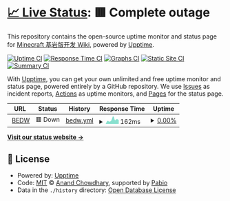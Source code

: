 # [📈 Live Status](https://status.wiki.mcbe-dev.net): <!--live status--> **🟥 Complete outage**

This repository contains the open-source uptime monitor and status page for [Minecraft 基岩版开发 Wiki](mcbe-dev.net), powered by [Upptime](https://github.com/upptime/upptime).

[![Uptime CI](https://github.com/MCBE-Development-Wiki/upptime/workflows/Uptime%20CI/badge.svg)](https://github.com/MCBE-Development-Wiki/upptime/actions?query=workflow%3A%22Uptime+CI%22)
[![Response Time CI](https://github.com/MCBE-Development-Wiki/upptime/workflows/Response%20Time%20CI/badge.svg)](https://github.com/MCBE-Development-Wiki/upptime/actions?query=workflow%3A%22Response+Time+CI%22)
[![Graphs CI](https://github.com/MCBE-Development-Wiki/upptime/workflows/Graphs%20CI/badge.svg)](https://github.com/MCBE-Development-Wiki/upptime/actions?query=workflow%3A%22Graphs+CI%22)
[![Static Site CI](https://github.com/MCBE-Development-Wiki/upptime/workflows/Static%20Site%20CI/badge.svg)](https://github.com/MCBE-Development-Wiki/upptime/actions?query=workflow%3A%22Static+Site+CI%22)
[![Summary CI](https://github.com/MCBE-Development-Wiki/upptime/workflows/Summary%20CI/badge.svg)](https://github.com/MCBE-Development-Wiki/upptime/actions?query=workflow%3A%22Summary+CI%22)

With [Upptime](https://upptime.js.org), you can get your own unlimited and free uptime monitor and status page, powered entirely by a GitHub repository. We use [Issues](https://github.com/MCBE-Development-Wiki/upptime/issues) as incident reports, [Actions](https://github.com/MCBE-Development-Wiki/upptime/actions) as uptime monitors, and [Pages](https://status.wiki.mcbe-dev.net) for the status page.

<!--start: status pages-->
<!-- This summary is generated by Upptime (https://github.com/upptime/upptime) -->
<!-- Do not edit this manually, your changes will be overwritten -->
<!-- prettier-ignore -->
| URL | Status | History | Response Time | Uptime |
| --- | ------ | ------- | ------------- | ------ |
| <img alt="" src="https://icons.duckduckgo.com/ip3/wiki.mcbe-dev.net.ico" height="13"> [BEDW](https://wiki.mcbe-dev.net/p/Minecraft%E5%9F%BA%E5%B2%A9%E7%89%88%E5%BC%80%E5%8F%91Wiki) | 🟥 Down | [bedw.yml](https://github.com/MCBE-Development-Wiki/upptime/commits/HEAD/history/bedw.yml) | <details><summary><img alt="Response time graph" src="./graphs/bedw/response-time-week.png" height="20"> 162ms</summary><br><a href="https://status.wiki.mcbe-dev.net/history/bedw"><img alt="Response time 1329" src="https://img.shields.io/endpoint?url=https%3A%2F%2Fraw.githubusercontent.com%2FMCBE-Development-Wiki%2Fupptime%2FHEAD%2Fapi%2Fbedw%2Fresponse-time.json"></a><br><a href="https://status.wiki.mcbe-dev.net/history/bedw"><img alt="24-hour response time 151" src="https://img.shields.io/endpoint?url=https%3A%2F%2Fraw.githubusercontent.com%2FMCBE-Development-Wiki%2Fupptime%2FHEAD%2Fapi%2Fbedw%2Fresponse-time-day.json"></a><br><a href="https://status.wiki.mcbe-dev.net/history/bedw"><img alt="7-day response time 162" src="https://img.shields.io/endpoint?url=https%3A%2F%2Fraw.githubusercontent.com%2FMCBE-Development-Wiki%2Fupptime%2FHEAD%2Fapi%2Fbedw%2Fresponse-time-week.json"></a><br><a href="https://status.wiki.mcbe-dev.net/history/bedw"><img alt="30-day response time 199" src="https://img.shields.io/endpoint?url=https%3A%2F%2Fraw.githubusercontent.com%2FMCBE-Development-Wiki%2Fupptime%2FHEAD%2Fapi%2Fbedw%2Fresponse-time-month.json"></a><br><a href="https://status.wiki.mcbe-dev.net/history/bedw"><img alt="1-year response time 1329" src="https://img.shields.io/endpoint?url=https%3A%2F%2Fraw.githubusercontent.com%2FMCBE-Development-Wiki%2Fupptime%2FHEAD%2Fapi%2Fbedw%2Fresponse-time-year.json"></a></details> | <details><summary><a href="https://status.wiki.mcbe-dev.net/history/bedw">0.00%</a></summary><a href="https://status.wiki.mcbe-dev.net/history/bedw"><img alt="All-time uptime 25.42%" src="https://img.shields.io/endpoint?url=https%3A%2F%2Fraw.githubusercontent.com%2FMCBE-Development-Wiki%2Fupptime%2FHEAD%2Fapi%2Fbedw%2Fuptime.json"></a><br><a href="https://status.wiki.mcbe-dev.net/history/bedw"><img alt="24-hour uptime 0.00%" src="https://img.shields.io/endpoint?url=https%3A%2F%2Fraw.githubusercontent.com%2FMCBE-Development-Wiki%2Fupptime%2FHEAD%2Fapi%2Fbedw%2Fuptime-day.json"></a><br><a href="https://status.wiki.mcbe-dev.net/history/bedw"><img alt="7-day uptime 0.00%" src="https://img.shields.io/endpoint?url=https%3A%2F%2Fraw.githubusercontent.com%2FMCBE-Development-Wiki%2Fupptime%2FHEAD%2Fapi%2Fbedw%2Fuptime-week.json"></a><br><a href="https://status.wiki.mcbe-dev.net/history/bedw"><img alt="30-day uptime 0.00%" src="https://img.shields.io/endpoint?url=https%3A%2F%2Fraw.githubusercontent.com%2FMCBE-Development-Wiki%2Fupptime%2FHEAD%2Fapi%2Fbedw%2Fuptime-month.json"></a><br><a href="https://status.wiki.mcbe-dev.net/history/bedw"><img alt="1-year uptime 25.42%" src="https://img.shields.io/endpoint?url=https%3A%2F%2Fraw.githubusercontent.com%2FMCBE-Development-Wiki%2Fupptime%2FHEAD%2Fapi%2Fbedw%2Fuptime-year.json"></a></details>

<!--end: status pages-->

[**Visit our status website →**](https://status.wiki.mcbe-dev.net)

## 📄 License

- Powered by: [Upptime](https://github.com/upptime/upptime)
- Code: [MIT](./LICENSE) © [Anand Chowdhary](https://anandchowdhary.com), supported by [Pabio](https://pabio.com)
- Data in the `./history` directory: [Open Database License](https://opendatacommons.org/licenses/odbl/1-0/)
